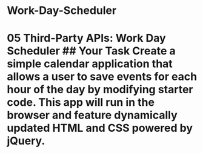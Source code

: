 # Work-Day-Scheduler
# 05 Third-Party APIs: Work Day Scheduler  ## Your Task  Create a simple calendar application that allows a user to save events for each hour of the day by modifying starter code. This app will run in the browser and feature dynamically updated HTML and CSS powered by jQuery.
